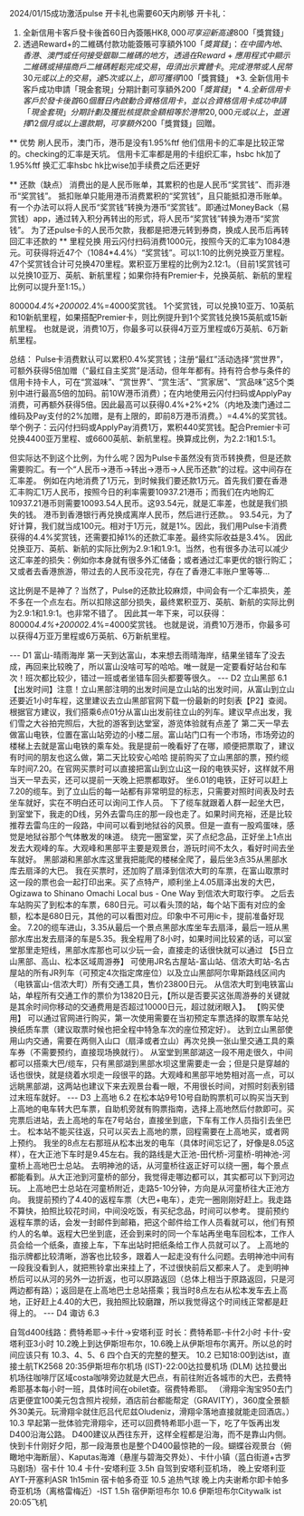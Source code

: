 2024/01/15成功激活pulse 开卡礼也需要60天内刷够
开卡礼：
1. 全新信用卡客戶發卡後首60日內簽賬HK$8,000可享迎新高達$800「獎賞錢」
2. 透過Reward+的二維碼付款功能簽賬可享額外$100「獎賞錢」：在中國內地、香港、澳門或任何接受銀聯二維碼的地方，透過在Reward+應用程式中顯示二維碼或掃描商戶二維碼輕鬆完成交易，毋須出示實體卡。完成港幣或人民幣30元或以上的交易，達5次或以上，即可獲得$100「獎賞錢」
*3. 全新信用卡客戶成功申請「現金套現」分期計劃可享額外$200「獎賞錢」
*4. 全新信用卡客戶於發卡後首60個曆日內啟動合資格信用卡，並以合資格信用卡成功申請「現金套現」分期計劃及獲批核提款金額相等於港幣20,000元或以上，並選擇12個月或以上還款期，可享額外$200「獎賞錢」回贈。

** 优势
刷人民币，澳门币，港币是没有1.95%ftf
他们信用卡的汇率是比较正常的。checking的汇率是天坑。
信用卡汇率都是用的卡组织汇率，hsbc hk加了1.95%ftf
换汇汇率hsbc hk比wise加手续费之后还更好

** 还款（缺点）
消费出的是人民币账单，其累积的也是人民币“奖赏钱”、而非港币“奖赏钱”。
抵扣账单只能用港币消费累积的“奖赏钱”，且只能抵扣港币账单。
有一个办法可以将人民币“奖赏钱”转换为港币“奖赏钱”。即通过MoneyBack（易赏钱）app，通过转入积分再转出的形式，将人民币“奖赏钱”转换为港币“奖赏钱”。
为了还pulse卡的人民币欠款，我都是把港元转到券商，换成人民币后再转回汇丰还款的
** 里程兑换
用云闪付扫码消费1000元，按照今天的汇率为1084港元。可获得将近47个（1084*4.4%）“奖赏钱”。可以1:10的比例兑换亚万里程。47个奖赏钱合计可兑换470里程。累积亚万里程的比例为2.12:1。（目前1奖赏钱可以兑换10亚万、英航、新航里程；如果你持有Premier卡，兑换英航、新航的里程比例可以提升至1:15。）

80000*4.4%+20000*2.4%=4000奖赏钱。
1个奖赏钱，可以兑换10亚万、10英航和10新航里程，如果搭配Premier卡，则比例提升到1个奖赏钱兑换15英航或15新航里程。
也就是说，消费10万，你最多可以获得4万亚万里程或6万英航、6万新航里程。

总结：
Pulse卡消费默认可以累积0.4%奖赏钱；注册“最红”活动选择“赏世界”，可额外获得5倍加赠（“最红自主奖赏”是活动，但年年都有。持有符合参与条件的信用卡持卡人，可在“赏滋味”、“赏世界”、“赏生活”、“赏家居”、“赏品味”这5个类别中进行最高5倍的加码。前10W港币消费）；在内地使用云闪付扫码或ApplyPay消费，可再额外获得5倍。因此最高可以获得0.4%+2%+2%（内地及澳门通过二维码及Pay支付的2%加赠，是有上限的，即前8万港币消费。）=4.4%的奖赏钱。
举个例子：云闪付扫码或ApplyPay消费1万，累积440奖赏钱。配合Premier卡可兑换4400亚万里程、或6600英航、新航里程。换算成比例，为2.2:1和1.5:1。

但实际达不到这个比例，为什么呢？因为Pulse卡虽然没有货币转换费，但是还款需要购汇。有一个“人民币→港币→转出→港币→人民币还款”的过程。这中间存在汇率差。
例如在内地消费了1万元，到时候我们要还款1万元。首先我们要在香港汇丰购汇1万人民币，按照今日的利率需要10937.21港币；而我们在内地购汇10937.21港币则需要10093.54人民币。这93.54元，就是汇率差，也就是我们损失的钱。
港币到香港银行再兑换成离岸人民币，然后进行还款。。
93.54元，为了好计算，我们就当成100元。相对于1万元，就是1%。因此，我们用Pulse卡消费获得的4.4%奖赏钱，还需要扣掉1%的还款汇率差。最终实际收益是3.4%。
因此兑换亚万、英航、新航的实际比例为2.9:1和1.9:1。当然，也有很多办法可以减少这汇率差的损失：例如你本身就有很多外汇储备；或者通过汇率更优的银行购汇；又或者去香港旅游，带过去的人民币没花完，存在了香港汇丰账户里等等…

这比例是不是神了？当然了，Pulse的还款比较麻烦，中间会有一个汇率损失，差不多在一个点左右。所以扣除这部分损失，最终累积亚万、英航、新航的实际比例为2.9:1和1.9:1。也非常不错了。
因此其一年下来，可以获得：
80000*4.4%+20000*2.4%=4000奖赏钱。
也就是说，消费10万港币，你最多可以获得4万亚万里程或6万英航、6万新航里程。

--- D1 富山-晴雨海岸
第一天到达富山，本来想去雨晴海岸，结果坐错车了没去成，再回来比较晚了，所以富山没啥可写的哈哈。唯一就是一定要看好站台和车次！班次都比较少，错过一班或者坐错车回头都要等很久。
--- D2 立山黑部 6.1
【出发时间】注意！立山黑部注明的出发时间是立山站的出发时间，从富山到立山还要近1小时车程，这里建议去立山黑部官网下载一份最新的时刻表【P2】查阅。根据官方建议，我们搭乘6点01分从富山出发前往立山的列车。建议早点出发，我们雪之大谷拍完照后，大批的游客到达堂室，游览体验就有点差了
第二天一早去做富山电铁，位置在富山站旁边的小楼二层。富山站门口有一个市场，市场旁边的楼梯上去就是富山电铁的乘车处。我是提前一晚看好了在哪，顺便把票取了，建议有时间的朋友也这么做，第二天比较安心哈哈
提前购买了立山黑部的票，预约缆车时间7.20。在官网买票时可以直接把富山到立山这一段的电铁买好，这样就不用当天一早去买，还可以提前一天晚上把票都取好。
坐6.01的电铁，正好可以赶上7.20的缆车。到了立山后的每一站都有非常明显的标志，只需要对照时间表及时去坐车就好，实在不明白还可以询问工作人员。
下了缆车就跟着人群一起坐大巴，到室堂下，我走的D线，另外去雷鸟庄的那一段也走了。如果时间充裕，还是比较推荐去雷鸟庄的一段路，中间可以看到地狱谷的风景。但是一直有一股鸡蛋味，感觉是地狱谷那个气体散发的味道。
绕完一圈室堂，买了点纪念品，正好坐上1点出发去大观峰的车。大观峰和黑部平主要是观景台，游玩时间不太久，看好时间去坐车就好。
黑部湖和黑部水库这里我把能爬的楼梯全爬了，最后坐3点35从黑部水库去扇泽的大巴。
我在买票时，还加购了扇泽到信浓大町的车票，在富山取票时这一段的票也会一起打印出来。买了点特产，顺利坐上4.05扇泽出发的大巴，Ogizawa to Shinano Omachi Local bus - <Adult> One Way 到信浓大町取行李。
之后去车站购买了到松本的车票，680日元。可以看头顶的站，每个站下面有对应的金额，松本是680日元，其他的可以看图对应。印象中不可用ic卡，提前准备好现金。
7.20的缆车进山，3.35从最后一个景点黑部水库坐车去扇泽，最后一班从黑部水库出发去扇泽的车是5.35。我全程用了8小时，如果时间比较紧的话，可以室堂那里走短线，黑部水库那也可以少玩一会，直接走的话很快就可以通过
【5日立山黑部、高山、松本区域周游券】
可使用JR名古屋站-富山站、信浓大町站-名古屋站的所有JR列车（可预定4次指定席座位）以及立山黑部阿尔卑斯路线区间内（电铁富山-信浓大町）所有交通工具，售价23800日元。
从信浓大町到电铁富山站，单程所有交通工作的票价为13820日元，【所以是否要买这张周游券的关键就是其余时间你移动的交通费用是否超过10000日元，超过就闭眼入】。
【购买使用】
可以通过官网进行购买，第一次使用需要在当初预定车票选择的取票车站兑换纸质车票（建议取票时候也把全程中特急车次的座位预定好）。
达到立山黑部使用山内交通，需要在两侧入山口（扇泽或者立山）再次兑换一张山里交通工具的乘车券（不需要预约，直接现场换就行）。
从室堂到黑部湖这一段不用走很久，中间都可以搭乘大巴/缆车，只有黑部湖到黑部水坝这里需要走一会；但是只是穿越的话也很快，就是绕着水坝走一段很平的路。大观峰和黑部平地势相对高一点，可以远眺黑部湖，这两站也建议下来去观景台看一眼，不用很长时间，对照时刻表别错过末班车就好。
--- D3 上高地 6.2
在松本站9号10号自助购票机可以购买当天到上高地的电车转大巴车票，自助机旁就有购票指南，选择上高地然后付款即可。买完票后进站，去上高地的车在7号站台，直接坐到底，下车有工作人员指引去坐巴士。
松本站不能买往返，只可以买去上高地的票，回程需要在上高地买，或者网上预约。
我坐的8点左右那班从松本出发的电车（具体时间忘记了，好像是8.05这样），在大正池下车时是9.45左右。我的路线是大正池-田代桥-河童桥-明神池-河童桥上高地巴士总站。
去明神池的话，从河童桥往返正好可以绕一圈，每个景点都能看到。从大正池到河童桥的部分，我觉得走哪边都可以，其实都可以下到河边玩。
上高地巴士总站在河童桥附近，走路5-10分钟，方向是从河童桥往大正池方向。
我提前预约了4.40的返程车票（大巴+电车），走完一圈刚刚好赶上。我走路不算快，拍照比较花时间，中间没吃饭，有买纪念品，时间可以参考。
提前预约返程车票的话，会发一封邮件到邮箱，把这个邮件给工作人员看就可以，他们有预约人的名单。返程大巴坐到底，还会到来时的同一个车站再坐电车回松本，工作人员会给一个纸条，直接上车，下车出站时把纸条给工作人员就可以了。
上高地的指示牌都比较清晰，游客也比较多，跟着人一起走没有什么问题。去明神池中间有一段我没看到人，就把熊铃拿出来挂上了，不过很快前后又都来人了。
走到明神桥后可以从河的另外一边折返，也可以原路返回（总体上相当于原路返回，只是河两边都有路）；返回是在上高地巴士总站搭乘；我当时8点左右从松本发车去上高地，正好赶上4.40的大巴，我拍照比较磨蹭，所以我觉得这个时间线正常都是赶得上的。
--- D4 诹访 6.3

自驾d400线路：费特希耶→卡什→安塔利亚
时长：费特希耶-卡什2小时 卡什-安塔利亚3小时
10.2晚上到达伊斯坦布尔，10.6晚上从伊斯坦布尔离开。所以总的时间应该只有 10.3、4、5、6 四个白天的完整的整天。
10.2 已知18:00到达ist，直接土航TK2568 20:35伊斯坦布尔机场 (IST)-22:00达拉曼机场 (DLM)
达拉曼出机场往咖啡厅区域costa咖啡旁边就是大巴点，有前往附近各城市的大巴，去费特希耶基本每小时一班，具体时间在obilet查。宿费特希耶。
（滑翔伞淘宝950去门店更便宜100美元包含照片视频，酒店前台都能帮定（GRAVITY），360度全景额外30美元。玩滑翔伞就住厄吕代尼兹Oludeniz，滑翔伞落地直接就能走回酒店。）
10.3 早起第一批体验完滑翔伞，还可以回费特希耶小逛一下，吃了午饭再出发D400沿海公路。
D400建议从西往东开，这样全程都是沿海，而不是靠山内侧。快到卡什刚好夕阳，那一段海景也是整个D400最惊艳的一段。蝴蝶谷观景台（俯瞰地中海断层）、Kaputas海滩（悬崖与碧海交界处）、卡什小镇（蓝白街道+古罗马剧场）宿卡什
10.4 卡什-安塔利亚 3.5h 自驾到安塔利亚机场，
晚上安塔利亚AYT-开塞利ASR 1h15min 
宿卡帕多奇亚
10.5 追热气球 晚上内夫谢希尔即卡帕多奇亚机场（离格雷梅近）-IST 1.5h 宿伊斯坦布尔
10.6 伊斯坦布尔Citywalk ist 20:05飞机



